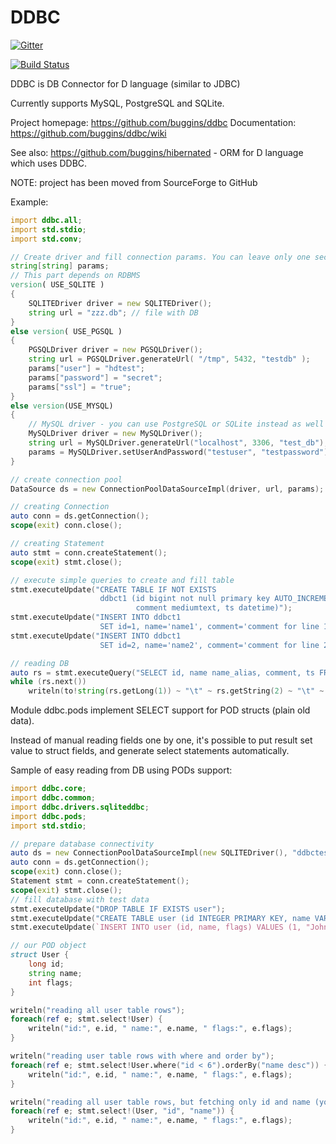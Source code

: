DDBC
====

[![Gitter](https://badges.gitter.im/Join%20Chat.svg)](https://gitter.im/buggins/ddbc?utm_source=badge&utm_medium=badge&utm_campaign=pr-badge&utm_content=badge)

[![Build Status](https://travis-ci.org/buggins/ddbc.svg?branch=master)](https://travis-ci.org/buggins/ddbc)

DDBC is DB Connector for D language (similar to JDBC)

Currently supports MySQL, PostgreSQL and SQLite.

Project homepage: https://github.com/buggins/ddbc
Documentation: https://github.com/buggins/ddbc/wiki


See also: https://github.com/buggins/hibernated - ORM for D language which uses DDBC.


NOTE: project has been moved from SourceForge to GitHub


Example:

```d
import ddbc.all;
import std.stdio;
import std.conv;

// Create driver and fill connection params. You can leave only one section - for RDBMS you want to use
string[string] params;
// This part depends on RDBMS
version( USE_SQLITE )
{
    SQLITEDriver driver = new SQLITEDriver();
    string url = "zzz.db"; // file with DB
}
else version( USE_PGSQL )
{
    PGSQLDriver driver = new PGSQLDriver();
    string url = PGSQLDriver.generateUrl( "/tmp", 5432, "testdb" );
    params["user"] = "hdtest";
    params["password"] = "secret";
    params["ssl"] = "true";
}
else version(USE_MYSQL)
{
    // MySQL driver - you can use PostgreSQL or SQLite instead as well
    MySQLDriver driver = new MySQLDriver();
    string url = MySQLDriver.generateUrl("localhost", 3306, "test_db");
    params = MySQLDriver.setUserAndPassword("testuser", "testpassword");
}

// create connection pool
DataSource ds = new ConnectionPoolDataSourceImpl(driver, url, params);

// creating Connection
auto conn = ds.getConnection();
scope(exit) conn.close();

// creating Statement
auto stmt = conn.createStatement();
scope(exit) stmt.close();

// execute simple queries to create and fill table
stmt.executeUpdate("CREATE TABLE IF NOT EXISTS
                    ddbct1 (id bigint not null primary key AUTO_INCREMENT, name varchar(250),
                            comment mediumtext, ts datetime)");
stmt.executeUpdate("INSERT INTO ddbct1
                    SET id=1, name='name1', comment='comment for line 1', ts='20130202123025'");
stmt.executeUpdate("INSERT INTO ddbct1
                    SET id=2, name='name2', comment='comment for line 2 - can be very long'");

// reading DB
auto rs = stmt.executeQuery("SELECT id, name name_alias, comment, ts FROM ddbct1 ORDER BY id");
while (rs.next())
    writeln(to!string(rs.getLong(1)) ~ "\t" ~ rs.getString(2) ~ "\t" ~ strNull(rs.getString(3)));
```

Module ddbc.pods implement SELECT support for POD structs (plain old data).

Instead of manual reading fields one by one, it's possible to put result set value to struct fields, 
and generate select statements automatically.

Sample of easy reading from DB using PODs support:


```d
import ddbc.core;
import ddbc.common;
import ddbc.drivers.sqliteddbc;
import ddbc.pods;
import std.stdio;

// prepare database connectivity
auto ds = new ConnectionPoolDataSourceImpl(new SQLITEDriver(), "ddbctest.sqlite");
auto conn = ds.getConnection();
scope(exit) conn.close();
Statement stmt = conn.createStatement();
scope(exit) stmt.close();
// fill database with test data
stmt.executeUpdate("DROP TABLE IF EXISTS user");
stmt.executeUpdate("CREATE TABLE user (id INTEGER PRIMARY KEY, name VARCHAR(255) NOT NULL, flags int null)");
stmt.executeUpdate(`INSERT INTO user (id, name, flags) VALUES (1, "John", 5), (2, "Andrei", 2), (3, "Walter", 2), (4, "Rikki", 3), (5, "Iain", 0), (6, "Robert", 1)`);

// our POD object
struct User {
    long id;
    string name;
    int flags;
}

writeln("reading all user table rows");
foreach(ref e; stmt.select!User) {
    writeln("id:", e.id, " name:", e.name, " flags:", e.flags);
}

writeln("reading user table rows with where and order by");
foreach(ref e; stmt.select!User.where("id < 6").orderBy("name desc")) {
    writeln("id:", e.id, " name:", e.name, " flags:", e.flags);
}

writeln("reading all user table rows, but fetching only id and name (you will see default value 0 in flags field)");
foreach(ref e; stmt.select!(User, "id", "name")) {
    writeln("id:", e.id, " name:", e.name, " flags:", e.flags);
}
```
